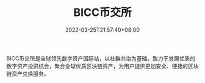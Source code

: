 ﻿---
weight: 
title: "BICC币交所"
description: "BICC币交所是全球领先数字资产…"
date: 2022-03-25T21:57:40+08:00
lastmod: 2022-03-25T16:45:40+08:00
draft: false
authors: ["Metabd"]
featuredImage: "biccbijiaosuo.webp"
link: ""
tags: ["交易所","BICC币交所"]
categories: ["navigation"]
navigation: ["交易所"]
lightgallery: true
toc: true
pinned: false
recommend: false
recommend1: false
---
BICC币交所是全球领先数字资产国际站，以社群共治为基础。致力于发展优质的数字资产投资机会，聚合全球优质区块链资产，为用户提供更加安全、便捷的区块链资产兑换服务。
